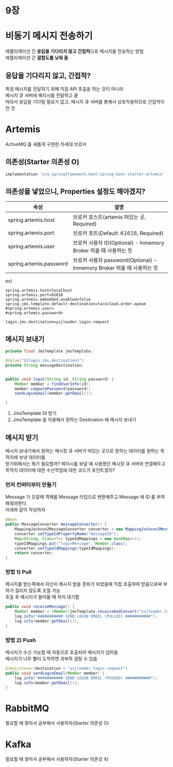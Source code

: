 9장
===
# 비동기 메시지 전송하기
애플리케이션 간 **응답을 기다리지 않고** **간접적**으로 메시지를 전송하는 방법  
애플리케이션 간 **결합도를 낮춰 줌**

## 응답을 기다리지 않고, 간접적?
특정 메시지를 전달하기 위해 직접 API 호출을 하는 것이 아니라  
메시지 큐 서버에 메지시를 전달하고 끝  
따라서 응답을 기다릴 필요가 없고, 메시지 큐 서버를 통해서 상호작용하므로 간접적이란 것  

# Artemis
ActiveMQ 를 새롭게 구현한 차세대 브로커  

## 의존성(Starter 의존성 O)
```groovy
implementation 'org.springframework.boot:spring-boot-starter-artemis'
```

## 의존성을 넣었으니, Properties 설정도 해야겠지?
|속성|설명|
|---|---|
|spring.artemis.host|브로커 호스트(artemis 떠있는 곳, Required)|
|spring.artemis.port|브로커 포트(Default: 61616, Required)|
|spring.artemis.user|브로커 사용자 ID(Optional) - Inmemory Broker 띄울 때 사용하는 듯|
|spring.artemis.password|브로커 사용자 password(Optional) - Inmemory Broker 띄울 때 사용하는 듯|

ex) 
```properties
spring.artemis.host=localhost
spring.artemis.port=61616
spring.artemis.embedded.enabled=false
spring.jms.template.default-destination=tacocloud.order.queue
#spring.artemis.user=
#spring.artemis.password=

login.jms.destination=ysjleader.login.request
```
## 메시지 보내기
```java
private final JmsTemplate jmsTemplate;

@Value("${login.jms.destination}")
private String messageDestination;


public void login(String id, String password) {
    Member member = findUserInfo(id);
    member.comparePassword(password);
    sendLoginEmail(member.getEmail());

}
```

1. JmsTemplate DI 받기  
2. JmsTemplate 을 이용해서 원하는 Destination 에 메시지 보내기

## 메시지 받기
메시지 보내기에서 원하는 메시징 큐 서버가 떠있는 곳으로 원하는 데이터를 원하는 목적지에 보낸 데이터를  
받기위해서는 뭐가 필요할까? 메지시를 보낼 때 사용했던 메시징 큐 서버와 연결해두고 목적지 데이터에 대한 수신작업에 대한 코드가 포인트겠지?

### 먼저 컨버터부터 만들기
Message 가 오갈때 객체를 Message 타입으로 변환해주고 Message 에 ID 를 부여해줘야한다.  
아래와 같이 작성하자  
```java
@Bean
public MessageConverter messageConverter() {
    MappingJackson2MessageConverter converter = new MappingJackson2MessageConverter();
    converter.setTypeIdPropertyName("messageID");
    Map<String, Class<?>> typeIdMappings = new HashMap<>();
    typeIdMappings.put("loginMessage", Member.class);
    converter.setTypeIdMappings(typeIdMappings);
    return converter;
}
```
### 방법 1) Pull
메시지를 받는쪽에서 자신이 메시지 받을 준비가 되었을때 직접 호출하여 받음으로써 부하가 걸리지 않도록 조절 가능  
호출 후 메시지가 들어올 때 까지 대기함  
```java
public void receiveMessage() {
    Member member = (Member)jmsTemplate.receiveAndConvert("ysjleader.login.request");
    log.info("########### SEND LOGIN EMAIL (PULLED) ###########");
    log.info(member.getEmail());
}
```

### 방법 2) Push
메시지가 수신 가능할 때 자동으로 호출되어 메시지가 넘어옴  
메시지가 너무 빨리 도착하면 과부하 걸릴 수 있음  
```java
@JmsListener(destination = "ysjleader.login.request")
public void sendLoginEmail(Member member) {
    log.info("########### SEND LOGIN EMAIL (PUSHED) ###########");
    log.info(member.getEmail());
}
```

# RabbitMQ
필요할 때 찾아서 공부해서 사용하자(Starter 의존성 O)  

# Kafka
필요할 때 찾아서 공부해서 사용하자(Starter 의존성 X)

